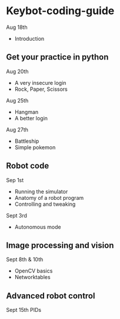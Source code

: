 # Keybot-coding-guide

Aug 18th
* Introduction

## Get your practice in python

Aug 20th
* A very insecure login
* Rock, Paper, Scissors

Aug 25th
* Hangman
* A better login

Aug 27th
* Battleship 
* Simple pokemon

## Robot code
Sep 1st
* Running the simulator
* Anatomy of a robot program
* Controlling and tweaking

Sept 3rd
* Autonomous mode

## Image processing and vision
Sept 8th & 10th
* OpenCV basics
* Networktables

## Advanced robot control
Sept 15th
PIDs
